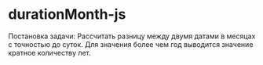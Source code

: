 # durationMonth-js
Постановка задачи: 
Рассчитать разницу между двумя датами в месяцах с точностью до суток.
Для значения более чем год выводится значение кратное количеству лет.
